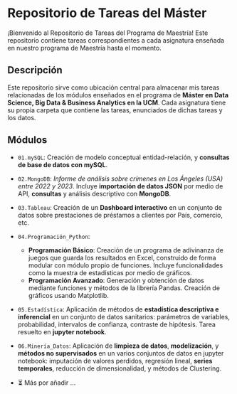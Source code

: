 # Repositorio de Tareas del Máster 

¡Bienvenido al Repositorio de Tareas del Programa de Maestría! Este repositorio contiene tareas correspondientes a cada asignatura enseñada en nuestro programa de Maestría hasta el momento.

## Descripción

Este repositorio sirve como ubicación central para almacenar mis tareas relacionadas de los módulos enseñados en el programa de **Máster en Data Science, Big Data & Business Analytics en la UCM**.
Cada asignatura tiene su propia carpeta que contiene las tareas, enunciados de dichas tareas y los datos.

## Módulos

- `01.mySQL`: Creación de modelo conceptual entidad-relación, y **consultas de base de datos con mySQL**.
  
- `02.MongoDB`: _Informe de análisis sobre crímenes en Los Ángeles (USA) entre 2022 y 2023_. Incluye **importación de datos JSON** por medio de API, **consultas** y análisis descriptivo con **MongoDB**.
  
- `03.Tableau`: Creación de un **Dashboard interactivo** en un conjunto de datos sobre prestaciones de préstamos a clientes por País, comercio, etc.
  
- `04.Programación_Python`:
  - **Programación Básico**: Creación de un programa de adivinanza de juegos que guarda los resultados en Excel, construido de forma modular con módulo propio de funciones. Incluye funcionalidades como la muestra de estadísticas por medio de gráficos.
  - **Programación Avanzado**: Generación y obtención de datos mediante funciones y métodos de la librería Pandas. Creación de gráficos usando Matplotlib.
  
- `05.Estadística`: Aplicación de métodos de **estadística descriptiva e inferencial** en un conjunto de datos sanitarios: parámetros de variables, probabilidad, intervalos de confianza, contraste de hipótesis. Tarea resuelto en **jupyter notebook**.
  
- `06.Minería_Datos`: Aplicación de **limpieza de datos**, **modelización**, y **métodos no supervisados** en un varios conjuntos de datos en jupyter notebook: imputación de valores perdidos, regresión lineal, **series temporales**, reducción de dimensionalidad, y métodos de Clustering.
  
- ⏳ Más por añadir ...
